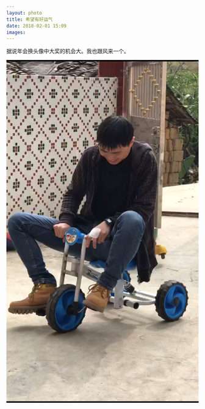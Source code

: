 ```yaml
---
layout: photo
title: 希望有好运气
date: 2018-02-01 15:09
images: 
---
```


据说年会换头像中大奖的机会大。我也跟风来一个。

![](/photo/20180201/goodluck.jpeg)